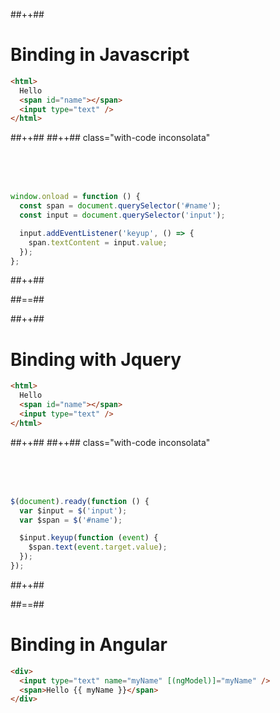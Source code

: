 <!-- .slide: class="tc-multiple-columns with-code insconsolata" -->

##++##

# Binding in Javascript

```html
<html>
  Hello
  <span id="name"></span>
  <input type="text" />
</html>
```

<!-- .element: class="big-code" -->

##++##
##++## class="with-code inconsolata"

<br/><br/><br/>

```javascript
window.onload = function () {
  const span = document.querySelector('#name');
  const input = document.querySelector('input');

  input.addEventListener('keyup', () => {
    span.textContent = input.value;
  });
};
```

<!-- .element: class="big-code" -->

##++##

##==##

<!-- .slide: class="tc-multiple-columns" -->

##++##

# Binding with Jquery

```html
<html>
  Hello
  <span id="name"></span>
  <input type="text" />
</html>
```

<!-- .element: class="big-code" -->

##++##
##++## class="with-code inconsolata"

<br/><br/><br/>

```javascript
$(document).ready(function () {
  var $input = $('input');
  var $span = $('#name');

  $input.keyup(function (event) {
    $span.text(event.target.value);
  });
});
```

<!-- .element: class="big-code" -->

##++##

##==##

<!-- .slide: class="with-code inconsolata" -->

# Binding in Angular

```html
<div>
  <input type="text" name="myName" [(ngModel)]="myName" />
  <span>Hello {{ myName }}</span>
</div>
```

<!-- .element: class="big-code" -->
